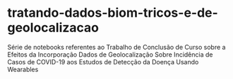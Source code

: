 # tratando-dados-biom-tricos-e-de-geolocalizacao
Série de notebooks referentes ao Trabalho de Conclusão de Curso sobre a Efeitos da Incorporação Dados de Geolocalização Sobre Incidência de Casos de COVID-19 aos Estudos de Detecção da Doença Usando Wearables
